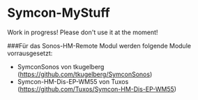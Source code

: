 # Symcon-MyStuff
Work in progress! Please don't use it at the moment!

###Für das Sonos-HM-Remote Modul werden folgende Module vorrausgesetzt:
- SymconSonos von tkugelberg (https://github.com/tkugelberg/SymconSonos)
- Symcon-HM-Dis-EP-WM55 von Tuxos (https://github.com/Tuxos/Symcon-HM-Dis-EP-WM55)
